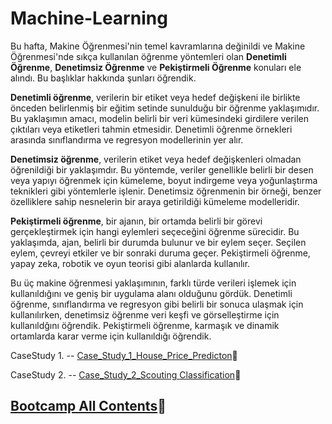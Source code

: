# Machine-Learning

Bu hafta, Makine Öğrenmesi'nin temel kavramlarına değinildi ve Makine Öğrenmesi'nde sıkça kullanılan öğrenme yöntemleri olan **Denetimli Öğrenme**, **Denetimsiz Öğrenme** ve **Pekiştirmeli Öğrenme** konuları ele alındı. Bu başlıklar hakkında şunları öğrendik.

**Denetimli öğrenme**, verilerin bir etiket veya hedef değişkeni ile birlikte önceden belirlenmiş bir eğitim setinde sunulduğu bir öğrenme yaklaşımıdır. Bu yaklaşımın amacı, modelin belirli bir veri kümesindeki girdilere verilen çıktıları veya etiketleri tahmin etmesidir. Denetimli öğrenme örnekleri arasında sınıflandırma ve regresyon modellerinin yer alır.

**Denetimsiz öğrenme**, verilerin etiket veya hedef değişkenleri olmadan öğrenildiği bir yaklaşımdır. Bu yöntemde, veriler genellikle belirli bir desen veya yapıyı öğrenmek için kümeleme, boyut indirgeme veya yoğunlaştırma teknikleri gibi yöntemlerle işlenir. Denetimsiz öğrenmenin bir örneği, benzer özelliklere sahip nesnelerin bir araya getirildiği kümeleme modelleridir.

**Pekiştirmeli öğrenme**, bir ajanın, bir ortamda belirli bir görevi gerçekleştirmek için hangi eylemleri seçeceğini öğrenme sürecidir. Bu yaklaşımda, ajan, belirli bir durumda bulunur ve bir eylem seçer. Seçilen eylem, çevreyi etkiler ve bir sonraki duruma geçer. Pekiştirmeli öğrenme, yapay zeka, robotik ve oyun teorisi gibi alanlarda kullanılır.

Bu üç makine öğrenmesi yaklaşımının, farklı türde verileri işlemek için kullanıldığını ve geniş bir uygulama alanı olduğunu gördük. Denetimli öğrenme, sınıflandırma ve regresyon gibi belirli bir sonuca ulaşmak için kullanılırken, denetimsiz öğrenme veri keşfi ve görselleştirme için kullanıldğını öğrendik. Pekiştirmeli öğrenme, karmaşık ve dinamik ortamlarda karar verme için kullanıldığı öğrendik.

CaseStudy 1. -- [Case_Study_1_House_Price_Predicton](https://github.com/turanimre/Machine-Learning/blob/main/Case_Study_1_House_Price_Predicton.py)🔗

CaseStudy 2. -- [Case_Study_2_Scouting Classification](https://github.com/turanimre/Machine-Learning/blob/main/Case_Study_2_Scouting%20Classification.py)🔗


## [Bootcamp All Contents](https://github.com/turanimre/VBO_datascience_bootcamp)🔗

